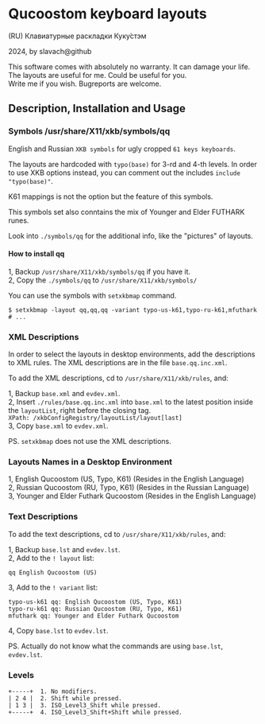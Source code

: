 # Qucoostom keyboard layouts

(RU) Клавиатурные раскладки Куку́стэм

2024, by slavach@github

This software comes with absolutely no warranty. It can damage your life.  
The layouts are useful for me. Could be useful for you.  
Write me if you wish. Bugreports are welcome.  

## Description, Installation and Usage

### Symbols /usr/share/X11/xkb/symbols/qq

English and Russian `XKB symbols` for ugly cropped `61 keys keyboards`.

The layouts are hardcoded with `typo(base)` for 3-rd and 4-th levels. In order to use XKB options instead, you can comment out the includes `include "typo(base)"`.

K61 mappings is not the option but the feature of this symbols.

This symbols set also conntains the mix of Younger and Elder FUTHARK runes.

Look into `./symbols/qq` for the additional info, like the "pictures" of layouts.

#### How to install qq

1, Backup `/usr/share/X11/xkb/symbols/qq` if you have it.  
2, Copy the `./symbols/qq` to `/usr/share/X11/xkb/symbols/`  

You can use the symbols with `setxkbmap` command.

    $ setxkbmap -layout qq,qq,qq -variant typo-us-k61,typo-ru-k61,mfuthark # ...

### XML Descriptions

In order to select the layouts in desktop environments, add the descriptions to XML rules. The XML descriptions are in the file `base.qq.inc.xml`.

To add the XML descriptions, cd to `/usr/share/X11/xkb/rules`, and:

1, Backup `base.xml` and `evdev.xml`.  
2, Insert `./rules/base.qq.inc.xml` into `base.xml` to the latest position inside the `layoutList`, right before the closing tag.  
`XPath: /xkbConfigRegistry/layoutList/layout[last]`  
3, Copy `base.xml` to `evdev.xml`.

PS. `setxkbmap` does not use the XML descriptions.

### Layouts Names in a Desktop Environment

1, English Qucoostom (US, Typo, K61) (Resides in the English Language)  
2, Russian Qucoostom (RU, Typo, K61) (Resides in the Russian Language)  
3, Younger and Elder Futhark Qucoostom (Resides in the English Language)  

### Text Descriptions

To add the text descriptions, cd to `/usr/share/X11/xkb/rules`, and:

1, Backup `base.lst` and `evdev.lst`.  
2, Add to the `! layout` list:  

    qq English Qucoostom (US)

3, Add to the `! variant` list:

    typo-us-k61 qq: English Qucoostom (US, Typo, K61)
    typo-ru-k61 qq: Russian Qucoostom (RU, Typo, K61)
    mfuthark qq: Younger and Elder Futhark Qucoostom

4, Copy `base.lst` to `evdev.lst`.

PS. Actually do not know what the commands are using `base.lst`, `evdev.lst`.

### Levels

    +-----+  1. No modifiers.
    | 2 4 |  2. Shift while pressed.
    | 1 3 |  3. ISO_Level3_Shift while pressed.
    +-----+  4. ISO_Level3_Shift+Shift while pressed.

